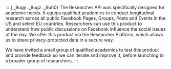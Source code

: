 ::: {._9ugy ._9ugz ._9uh0}
The Researcher API was specifically designed for academic needs. It
equips qualified academics to conduct longitudinal research across all
public Facebook Pages, Groups, Posts and Events in the US and select EU
countries. Researchers can use this product to understand how public
discussions on Facebook influence the social issues of the day. We offer
this product via the Researcher Platform, which allows us to share
privacy-protected data in a secure way.

We have invited a small group of qualified academics to test this
product and provide feedback so we can iterate and improve it, before
launching to a broader group of researchers.
:::
